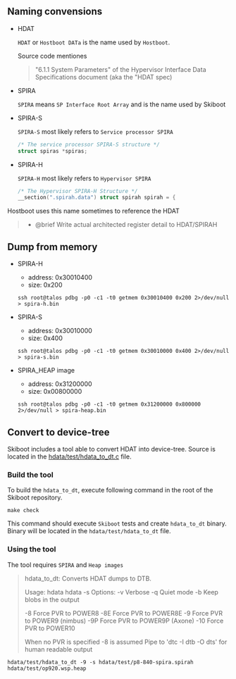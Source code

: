 ## Naming convensions

- HDAT

    `HDAT` or `Hostboot DATa` is the name used by `Hostboot`.

    Source code mentiones
    > "6.1.1 System Parameters" of the Hypervisor Interface Data
    > Specifications document (aka the "HDAT spec)

- SPIRA

    `SPIRA` means `SP Interface Root Array` and is the name used by Skiboot

- SPIRA-S

    `SPIRA-S` most likely refers to `Service processor SPIRA`

    ```cpp
    /* The service processor SPIRA-S structure */
    struct spiras *spiras;
    ```

- SPIRA-H

    `SPIRA-H` most likely refers to `Hypervisor SPIRA`
    ```cpp
    /* The Hypervisor SPIRA-H Structure */
    __section(".spirah.data") struct spirah spirah = {
    ```

Hostboot uses this name sometimes to reference the HDAT
> * @brief  Write actual architected register detail to HDAT/SPIRAH


## Dump from memory

- SPIRA-H
    - address: 0x30010400
    - size: 0x200
    ```
    ssh root@talos pdbg -p0 -c1 -t0 getmem 0x30010400 0x200 2>/dev/null > spira-h.bin
    ```
- SPIRA-S
    - address: 0x30010000
    - size: 0x400
    ```
    ssh root@talos pdbg -p0 -c1 -t0 getmem 0x30010000 0x400 2>/dev/null > spira-s.bin
    ```
- SPIRA_HEAP image

    - address: 0x31200000
    - size: 0x00800000
    ```
    ssh root@talos pdbg -p0 -c1 -t0 getmem 0x31200000 0x800000 2>/dev/null > spira-heap.bin
    ```

## Convert to device-tree

Skiboot includes a tool able to convert HDAT into device-tree.
Source is located in the [hdata/test/hdata_to_dt.c](https://github.com/open-power/skiboot/blob/master/hdata/test/hdata_to_dt.c) file.

### Build the tool

To build the `hdata_to_dt`, execute following command in the root
of the Skiboot repository.

```
make check
```

This command should execute `Skiboot` tests and create `hdata_to_dt` binary.
Binary will be located in the `hdata/test/hdata_to_dt` file.

### Using the tool

The tool requires `SPIRA` and `Heap images`

> hdata_to_dt: Converts HDAT dumps to DTB.
>
> Usage:
>         hdata <opts> <spira-dump> <heap-dump>
>         hdata <opts> -s <spirah-dump> <spiras-dump>
> Options:
>         -v Verbose
>         -q Quiet mode
>         -b Keep blobs in the output
>
>   -8 Force PVR to POWER8
>   -8E Force PVR to POWER8E
>   -9 Force PVR to POWER9 (nimbus)
>   -9P Force PVR to POWER9P (Axone)
>   -10 Force PVR to POWER10
>
> When no PVR is specified -8 is assumed
> Pipe to 'dtc -I dtb -O dts' for human readable output

```
hdata/test/hdata_to_dt -9 -s hdata/test/p8-840-spira.spirah hdata/test/op920.wsp.heap
```
